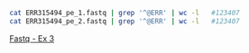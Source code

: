 ```bash
cat ERR315494_pe_1.fastq | grep '^@ERR' | wc -l   #123407
cat ERR315494_pe_2.fastq | grep '^@ERR' | wc -l   #123407
```

[Fastq - Ex 3](https://github.com/Functional-Genomics/TeachingMaterial/blob/Cancer-Genomics-07-2015/doc/11.fastq.md#exercise-3)
